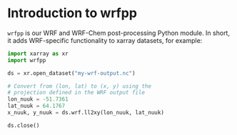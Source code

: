 # Introduction to wrfpp

`wrfpp` is our WRF and WRF-Chem post-processing Python module. In short, it adds WRF-specific functionality to xarray datasets, for example:

```python
import xarray as xr
import wrfpp

ds = xr.open_dataset("my-wrf-output.nc")

# Convert from (lon, lat) to (x, y) using the
# projection defined in the WRF output file
lon_nuuk = -51.7361
lat_nuuk = 64.1767
x_nuuk, y_nuuk = ds.wrf.ll2xy(lon_nuuk, lat_nuuk)

ds.close()
```
